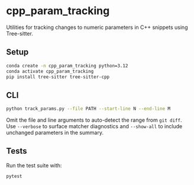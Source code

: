 # cpp_param_tracking

Utilities for tracking changes to numeric parameters in C++ snippets using Tree-sitter.

## Setup


```bash
conda create -n cpp_param_tracking python=3.12
conda activate cpp_param_tracking
pip install tree-sitter tree-sitter-cpp
```

## CLI

```bash
python track_params.py --file PATH --start-line N --end-line M
```

Omit the file and line arguments to auto-detect the range from `git diff`. Use `--verbose` to surface matcher diagnostics and `--show-all` to include unchanged parameters in the summary.

## Tests

Run the test suite with:

```bash
pytest
```
